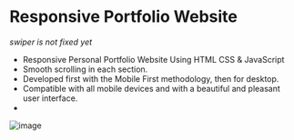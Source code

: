 # Responsive Portfolio Website

*swiper is not fixed yet*
- Responsive Personal Portfolio Website Using HTML CSS & JavaScript
- Smooth scrolling in each section.
- Developed first with the Mobile First methodology, then for desktop.
- Compatible with all mobile devices and with a beautiful and pleasant user interface.
- 
![image](https://user-images.githubusercontent.com/68348803/218190314-81bcc4a1-4d9c-49b3-a4c2-a134167c1e6d.png)
